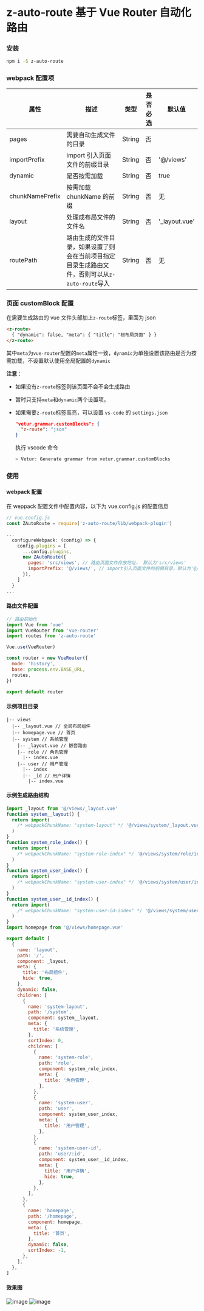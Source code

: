 # z-auto-route 基于 Vue Router 自动化路由

### 安装

```sh
npm i -S z-auto-route
```

### webpack 配置项

| 属性            | 描述                                                                                           | 类型   | 是否必选 | 默认值         |
| --------------- | ---------------------------------------------------------------------------------------------- | ------ | -------- | -------------- |
| pages           | 需要自动生成文件的目录                                                                         | String | 否       |                | 'src/views' |
| importPrefix    | import 引入页面文件的前缀目录                                                                  | String | 否       | '@/views'      |
| dynamic         | 是否按需加载                                                                                   | String | 否       | true           |
| chunkNamePrefix | 按需加载 chunkName 的前缀                                                                      | String | 否       | 无             |
| layout          | 处理成布局文件的文件名                                                                         | String | 否       | '\_layout.vue' |
| routePath       | 路由生成的文件目录，如果设置了则会在当前项目指定目录生成路由文件，否则可以从`z-auto-route`导入 | String | 否       | 无             |

### 页面 customBlock 配置

在需要生成路由的 vue 文件头部加上`z-route`标签，里面为 json

```html
<z-route>
  { "dynamic": false, "meta": { "title": "根布局页面" } }
</z-route>
```

其中`meta`为`vue-router`配置的`meta`属性一致，`dynamic`为单独设置该路由是否为按需加载，不设置默认使用全局配置的`dynamic`

**注意**：

- 如果没有`z-route`标签则该页面不会不会生成路由
- 暂时只支持`meta`和`dynamic`两个设置项。
- 如果需要`z-route`标签高亮，可以设置 `vs-code` 的 `settings.json`

  ```json
  "vetur.grammar.customBlocks": {
    "z-route": "json"
  }
  ```

  执行 vscode 命令

  ```sh
  > Vetur: Generate grammar from vetur.grammar.customBlocks
  ```

### 使用

#### webpack 配置

在 weppack 配置文件中配置内容，以下为 vue.config.js 的配置信息

```js
// vue.config.js
const ZAutoRoute = require('z-auto-route/lib/webpack-plugin')

...
  configureWebpack: (config) => {
    config.plugins = [
      ...config.plugins,
      new ZAutoRoute({
        pages: 'src/views', // 路由页面文件存放地址， 默认为'src/views'
        importPrefix: '@/views/', // import引入页面文件的前缀目录，默认为'@/views/'
      }),
    ]
  }
...
```

#### 路由文件配置

```js
// 路由初始化
import Vue from 'vue'
import VueRouter from 'vue-router'
import routes from 'z-auto-route'

Vue.use(VueRouter)

const router = new VueRouter({
  mode: 'history',
  base: process.env.BASE_URL,
  routes,
})

export default router
```

#### 示例项目目录

```
|-- views
  |-- _layout.vue // 全局布局组件
  |-- homepage.vue // 首页
  |-- system // 系统管理
    |-- _layout.vue // 嵌套路由
    |-- role // 角色管理
      |-- index.vue
    |-- user // 用户管理
      |-- index
      |-- _id // 用户详情
        |-- index.vue
```

#### 示例生成路由结构

```js
import _layout from '@/views/_layout.vue'
function system__layout() {
  return import(
    /* webpackChunkName: "system-layout" */ '@/views/system/_layout.vue'
  )
}
function system_role_index() {
  return import(
    /* webpackChunkName: "system-role-index" */ '@/views/system/role/index.vue'
  )
}
function system_user_index() {
  return import(
    /* webpackChunkName: "system-user-index" */ '@/views/system/user/index.vue'
  )
}
function system_user__id_index() {
  return import(
    /* webpackChunkName: "system-user-id-index" */ '@/views/system/user/_id/index.vue'
  )
}
import homepage from '@/views/homepage.vue'

export default [
  {
    name: 'layout',
    path: '/',
    component: _layout,
    meta: {
      title: '布局组件',
      hide: true,
    },
    dynamic: false,
    children: [
      {
        name: 'system-layout',
        path: '/system',
        component: system__layout,
        meta: {
          title: '系统管理',
        },
        sortIndex: 0,
        children: [
          {
            name: 'system-role',
            path: 'role',
            component: system_role_index,
            meta: {
              title: '角色管理',
            },
          },
          {
            name: 'system-user',
            path: 'user',
            component: system_user_index,
            meta: {
              title: '用户管理',
            },
          },
          {
            name: 'system-user-id',
            path: 'user/:id',
            component: system_user__id_index,
            meta: {
              title: '用户详情',
              hide: true,
            },
          },
        ],
      },
      {
        name: 'homepage',
        path: '/homepage',
        component: homepage,
        meta: {
          title: '首页',
        },
        dynamic: false,
        sortIndex: -1,
      },
    ],
  },
]
```

#### 效果图

![image](https://note.youdao.com/yws/public/resource/1bd71e3d09ed1aee2763fe2efcb0e114/53A610CD1092485EBC58A191C13BFF59?ynotemdtimestamp=1593085785896)
![image](https://note.youdao.com/yws/public/resource/1bd71e3d09ed1aee2763fe2efcb0e114/8874AB16BFD441CAA4C34E3977DB7625?ynotemdtimestamp=1593085785896)
